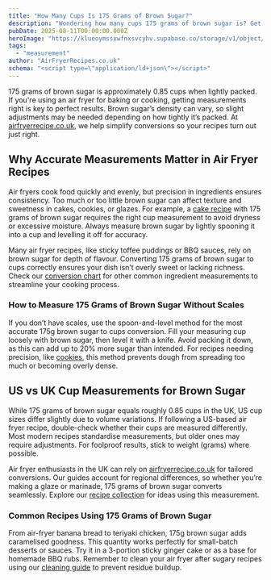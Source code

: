 ```yaml
---
title: "How Many Cups Is 175 Grams of Brown Sugar?"
description: "Wondering how many cups 175 grams of brown sugar is? Get the precise conversion for baking and air fryer recipes, plus tips for measuring brown sugar accurately."
pubDate: 2025-08-11T00:00:00.000Z
heroImage: "https://klueoymssxwfnxsvcyhv.supabase.co/storage/v1/object/public/md/how-many-cups-is-175-grams-of-brown-sugar-7d8672ea.png"
tags:
  - "measurement"
author: "AirFryerRecipes.co.uk"
schema: "<script type=\"application/ld+json\"></script>"
---
```


<p>175 grams of brown sugar is approximately 0.85 cups when lightly packed. If you're using an air fryer for baking or cooking, getting measurements right is key to perfect results. Brown sugar’s density can vary, so slight adjustments may be needed depending on how tightly it’s packed. At <a href=https://www.airfryerrecipe.co.uk>airfryerrecipe.co.uk</a>, we help simplify conversions so your recipes turn out just right.</p>  

<h2>Why Accurate Measurements Matter in Air Fryer Recipes</h2>  
<p>Air fryers cook food quickly and evenly, but precision in ingredients ensures consistency. Too much or too little brown sugar can affect texture and sweetness in cakes, cookies, or glazes. For example, a <a href=https://www.airfryerrecipe.co.uk/recipe-category/cakes>cake recipe</a> with 175 grams of brown sugar requires the right cup measurement to avoid dryness or excessive moisture. Always measure brown sugar by lightly spooning it into a cup and levelling it off for accuracy.</p>  

<p>Many air fryer recipes, like sticky toffee puddings or BBQ sauces, rely on brown sugar for depth of flavour. Converting 175 grams of brown sugar to cups correctly ensures your dish isn’t overly sweet or lacking richness. Check our <a href=https://www.airfryerrecipe.co.uk/air-fryer-conversion-chart>conversion chart</a> for other common ingredient measurements to streamline your cooking process.</p>  

<h3>How to Measure 175 Grams of Brown Sugar Without Scales</h3>  
<p>If you don’t have scales, use the spoon-and-level method for the most accurate 175g brown sugar to cups conversion. Fill your measuring cup loosely with brown sugar, then level it with a knife. Avoid packing it down, as this can add up to 20% more sugar than intended. For recipes needing precision, like <a href=https://www.airfryerrecipe.co.uk/recipe-category/cookies>cookies</a>, this method prevents dough from spreading too much or becoming overly dense.</p>  

<h2>US vs UK Cup Measurements for Brown Sugar</h2>  
<p>While 175 grams of brown sugar equals roughly 0.85 cups in the UK, US cup sizes differ slightly due to volume variations. If following a US-based air fryer recipe, double-check whether their cups are measured differently. Most modern recipes standardise measurements, but older ones may require adjustments. For foolproof results, stick to weight (grams) where possible.</p>  

<p>Air fryer enthusiasts in the UK can rely on <a href=https://www.airfryerrecipe.co.uk>airfryerrecipe.co.uk</a> for tailored conversions. Our guides account for regional differences, so whether you’re making a glaze or marinade, 175 grams of brown sugar converts seamlessly. Explore our <a href=https://www.airfryerrecipe.co.uk/recipes>recipe collection</a> for ideas using this measurement.</p>  

<h3>Common Recipes Using 175 Grams of Brown Sugar</h3>  
<p>From air-fryer banana bread to teriyaki chicken, 175g brown sugar adds caramelised goodness. This quantity works perfectly for small-batch desserts or sauces. Try it in a 3-portion sticky ginger cake or as a base for homemade BBQ rubs. Remember to clean your air fryer after sugary recipes using our <a href=https://www.airfryerrecipe.co.uk/air-fryer-cleaner>cleaning guide</a> to prevent residue buildup.</p>